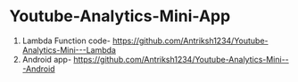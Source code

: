 # Youtube-Analytics-Mini-App

1. Lambda Function code- https://github.com/Antriksh1234/Youtube-Analytics-Mini---Lambda
2. Android app- https://github.com/Antriksh1234/Youtube-Analytics-Mini---Android
